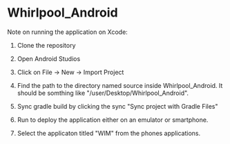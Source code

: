 # Whirlpool_Android

Note on running the application on Xcode:

1. Clone the repository

2. Open Android Studios

3. Click on File -> New -> Import Project

4. Find the path to the directory named source inside Whirlpool_Android. It should be somthing like "/user/Desktop/Whirlpool_Android".

5. Sync gradle build by clicking the sync "Sync project with Gradle Files" 

6. Run to deploy the application either on an emulator or smartphone.

7. Select the applicaton titled "WIM" from the phones applications.
